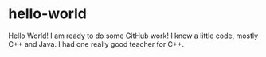 # hello-world
Hello World! I am ready to do some GitHub work!
I know a little code, mostly C++ and Java. I had one really good teacher for C++.
